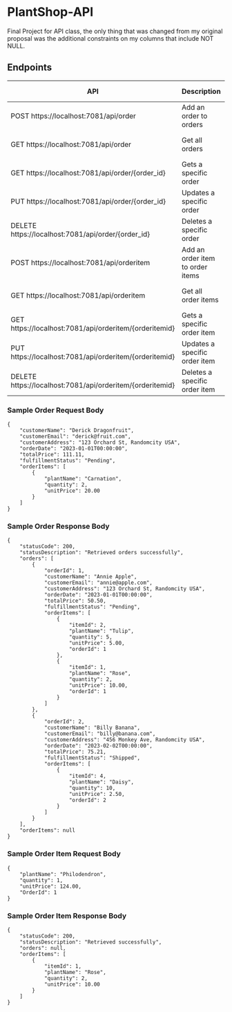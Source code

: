 # PlantShop-API
Final Project for API class, the only thing that was changed from my original proposal was the additional constraints on my columns that include NOT NULL.

## Endpoints
| API | Description | Request Body | Response Body |
| --- | --- | --- | --- |
| POST https://localhost:7081/api/order | Add an order to orders | Order object | Order object |
| GET https://localhost:7081/api/order | Get all orders | None | Array of order objects |
| GET https://localhost:7081/api/order/{order_id} | Gets a specific order | None | Order object |
| PUT https://localhost:7081/api/order/{order_id} | Updates a specific order | Order object | None |
| DELETE https://localhost:7081/api/order/{order_id} | Deletes a specific order | None | None |
| POST https://localhost:7081/api/orderitem | Add an order item to order items | Order item object | Order item object |
| GET https://localhost:7081/api/orderitem | Get all order items | None | Array of order item objects |
| GET https://localhost:7081/api/orderitem/{orderitemid} | Gets a specific order item | None | Order item object |
| PUT https://localhost:7081/api/orderitem/{orderitemid} | Updates a specific order item | Order item object | None |
| DELETE https://localhost:7081/api/orderitem/{orderitemid} | Deletes a specific order item | None | None |

### Sample Order Request Body
```
{
    "customerName": "Derick Dragonfruit",
    "customerEmail": "derick@fruit.com",
    "customerAddress": "123 Orchard St, Randomcity USA",
    "orderDate": "2023-01-01T00:00:00",
    "totalPrice": 111.11,
    "fulfillmentStatus": "Pending",
    "orderItems": [
        {
            "plantName": "Carnation",
            "quantity": 2,
            "unitPrice": 20.00
        }
    ]
}
```
### Sample Order Response Body
```
{
    "statusCode": 200,
    "statusDescription": "Retrieved orders successfully",
    "orders": [
        {
            "orderId": 1,
            "customerName": "Annie Apple",
            "customerEmail": "annie@apple.com",
            "customerAddress": "123 Orchard St, Randomcity USA",
            "orderDate": "2023-01-01T00:00:00",
            "totalPrice": 50.50,
            "fulfillmentStatus": "Pending",
            "orderItems": [
                {
                    "itemId": 2,
                    "plantName": "Tulip",
                    "quantity": 5,
                    "unitPrice": 5.00,
                    "orderId": 1
                },
                {
                    "itemId": 1,
                    "plantName": "Rose",
                    "quantity": 2,
                    "unitPrice": 10.00,
                    "orderId": 1
                }
            ]
        },
        {
            "orderId": 2,
            "customerName": "Billy Banana",
            "customerEmail": "billy@banana.com",
            "customerAddress": "456 Monkey Ave, Randomcity USA",
            "orderDate": "2023-02-02T00:00:00",
            "totalPrice": 75.21,
            "fulfillmentStatus": "Shipped",
            "orderItems": [
                {
                    "itemId": 4,
                    "plantName": "Daisy",
                    "quantity": 10,
                    "unitPrice": 2.50,
                    "orderId": 2
                }
            ]
        }
    ],
    "orderItems": null
}
```
### Sample Order Item Request Body
```
{
    "plantName": "Philodendron",
    "quantity": 1,
    "unitPrice": 124.00,
    "OrderId": 1
}
```
### Sample Order Item Response Body
```
{
    "statusCode": 200,
    "statusDescription": "Retrieved successfully",
    "orders": null,
    "orderItems": [
        {
            "itemId": 1,
            "plantName": "Rose",
            "quantity": 2,
            "unitPrice": 10.00
        }
    ]
}
```
